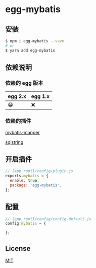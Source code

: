 <!--
 * @Author: 姜彦汐
 * @Date: 2020-12-03 16:42:04
 * @LastEditors: 姜彦汐
 * @LastEditTime: 2021-04-22 10:26:28
 * @Description: 
 * @Contact: jiangyanxi@live.com
 * @FilePath: /egg-mybatis/README.md
-->
# egg-mybatis
## 安装

```bash
$ npm i egg-mybatis --save
# or
$ yarn add egg-mybatis
```

## 依赖说明

### 依赖的 egg 版本

egg 2.x | egg 1.x
--- | ---
😁 | ❌

### 依赖的插件

[mybatis-mapper](https://gitee.com/undsky/mybatis-mapper)

[sqlstring](https://github.com/mysqljs/sqlstring)

## 开启插件

```js
// {app_root}/config/plugin.js
exports.mybatis = {
  enable: true,
  package: 'egg-mybatis',
};
```

## 配置

```js
// {app_root}/config/config.default.js
config.mybatis = {

};
```
## License

[MIT](LICENSE)